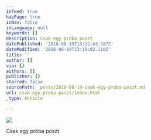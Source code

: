 ```yaml
---
inFeed: true
hasPage: true
inNav: false
inLanguage: null
keywords: []
description: Csak egy próba poszt
datePublished: '2016-08-19T13:22:43.187Z'
dateModified: '2016-08-19T13:19:02.110Z'
title: ''
author: []
via: {}
authors: []
publisher: {}
starred: false
sourcePath: _posts/2016-08-19-csak-egy-proba-poszt.md
url: csak-egy-proba-poszt/index.html
_type: Article

---
```

![](https://the-grid-user-content.s3-us-west-2.amazonaws.com/52aeefae-81ac-4976-b242-441fa0e1fc03.jpg)

Csak egy próba poszt